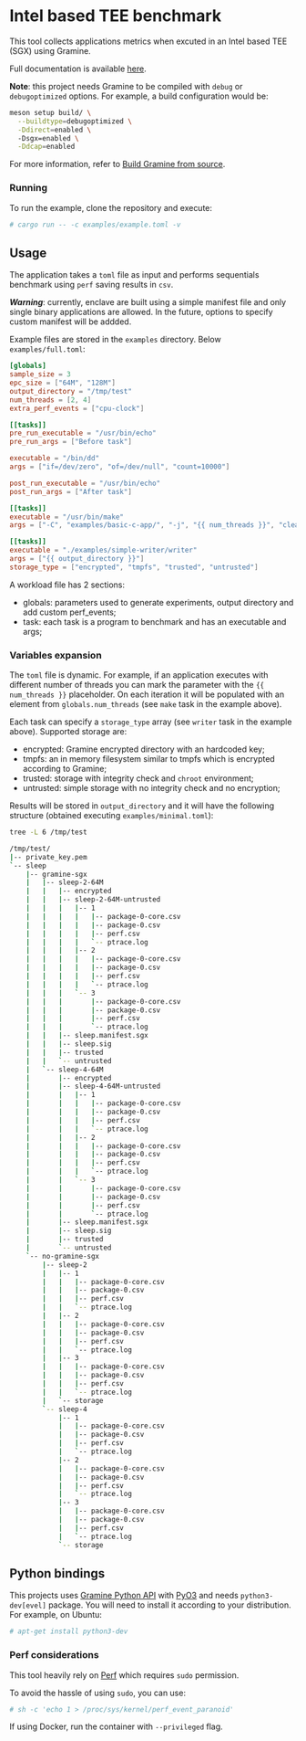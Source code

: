# Intel based TEE benchmark
This tool collects applications metrics when excuted in an Intel based TEE (SGX) using Gramine.

Full documentation is available [here](https://alarmfox.github.io/enclave-benchmark/).

**Note**: this project needs Gramine to be compiled with `debug` or `debugoptimized` options.
For example, a build configuration would be:

```sh
meson setup build/ \
  --buildtype=debugoptimized \
  -Ddirect=enabled \ 
  -Dsgx=enabled \
  -Ddcap=enabled
```
For more information, refer to [Build Gramine from source](https://gramine.readthedocs.io/en/stable/devel/building.html).

### Running
To run the example, clone the repository and execute:

```sh
# cargo run -- -c examples/example.toml -v
```
## Usage
The application takes a `toml` file as input and performs sequentials benchmark using `perf`
saving results in `csv`.

***Warning***: currently, enclave are built using a simple manifest file and only single binary 
applications are allowed. In the future, options to specify custom manifest will be addded.

Example files are stored in the `examples` directory. Below `examples/full.toml`:
```toml
[globals]
sample_size = 3
epc_size = ["64M", "128M"]
output_directory = "/tmp/test"
num_threads = [2, 4]
extra_perf_events = ["cpu-clock"]

[[tasks]]
pre_run_executable = "/usr/bin/echo"
pre_run_args = ["Before task"]

executable = "/bin/dd"
args = ["if=/dev/zero", "of=/dev/null", "count=10000"]

post_run_executable = "/usr/bin/echo"
post_run_args = ["After task"]

[[tasks]]
executable = "/usr/bin/make"
args = ["-C", "examples/basic-c-app/", "-j", "{{ num_threads }}", "clean", "app"]

[[tasks]]
executable = "./examples/simple-writer/writer"
args = ["{{ output_directory }}"]
storage_type = ["encrypted", "tmpfs", "trusted", "untrusted"]

```
A workload file has 2 sections:
* globals: parameters used to generate experiments, output directory and add custom perf_events;
* task: each task is a program to benchmark and has an executable and args;

### Variables expansion
The `toml` file is dynamic. For example, if an application executes with different number of threads you can mark the parameter with the `{{ num_threads }}` placeholder. On each iteration it will be populated with an element from `globals.num_threads` (see `make` task in the example above).

Each task can specify a `storage_type` array (see `writer` task in the example above). Supported storage are:
* encrypted: Gramine encrypted directory with an hardcoded key;
* tmpfs: an in memory filesystem similar to tmpfs which is encrypted according to Gramine;
* trusted: storage with integrity check and `chroot` environment;
* untrusted: simple storage with no integrity check and no encryption;

Results will be stored in `output_directory` and it will have the following structure (obtained executing `examples/minimal.toml`):

```sh
tree -L 6 /tmp/test

/tmp/test/
|-- private_key.pem
`-- sleep
    |-- gramine-sgx
    |   |-- sleep-2-64M
    |   |   |-- encrypted
    |   |   |-- sleep-2-64M-untrusted
    |   |   |   |-- 1
    |   |   |   |   |-- package-0-core.csv
    |   |   |   |   |-- package-0.csv
    |   |   |   |   |-- perf.csv
    |   |   |   |   `-- ptrace.log
    |   |   |   |-- 2
    |   |   |   |   |-- package-0-core.csv
    |   |   |   |   |-- package-0.csv
    |   |   |   |   |-- perf.csv
    |   |   |   |   `-- ptrace.log
    |   |   |   `-- 3
    |   |   |       |-- package-0-core.csv
    |   |   |       |-- package-0.csv
    |   |   |       |-- perf.csv
    |   |   |       `-- ptrace.log
    |   |   |-- sleep.manifest.sgx
    |   |   |-- sleep.sig
    |   |   |-- trusted
    |   |   `-- untrusted
    |   `-- sleep-4-64M
    |       |-- encrypted
    |       |-- sleep-4-64M-untrusted
    |       |   |-- 1
    |       |   |   |-- package-0-core.csv
    |       |   |   |-- package-0.csv
    |       |   |   |-- perf.csv
    |       |   |   `-- ptrace.log
    |       |   |-- 2
    |       |   |   |-- package-0-core.csv
    |       |   |   |-- package-0.csv
    |       |   |   |-- perf.csv
    |       |   |   `-- ptrace.log
    |       |   `-- 3
    |       |       |-- package-0-core.csv
    |       |       |-- package-0.csv
    |       |       |-- perf.csv
    |       |       `-- ptrace.log
    |       |-- sleep.manifest.sgx
    |       |-- sleep.sig
    |       |-- trusted
    |       `-- untrusted
    `-- no-gramine-sgx
        |-- sleep-2
        |   |-- 1
        |   |   |-- package-0-core.csv
        |   |   |-- package-0.csv
        |   |   |-- perf.csv
        |   |   `-- ptrace.log
        |   |-- 2
        |   |   |-- package-0-core.csv
        |   |   |-- package-0.csv
        |   |   |-- perf.csv
        |   |   `-- ptrace.log
        |   |-- 3
        |   |   |-- package-0-core.csv
        |   |   |-- package-0.csv
        |   |   |-- perf.csv
        |   |   `-- ptrace.log
        |   `-- storage
        `-- sleep-4
            |-- 1
            |   |-- package-0-core.csv
            |   |-- package-0.csv
            |   |-- perf.csv
            |   `-- ptrace.log
            |-- 2
            |   |-- package-0-core.csv
            |   |-- package-0.csv
            |   |-- perf.csv
            |   `-- ptrace.log
            |-- 3
            |   |-- package-0-core.csv
            |   |-- package-0.csv
            |   |-- perf.csv
            |   `-- ptrace.log
            `-- storage

```
## Python bindings
This projects uses [Gramine Python API](https://gramine.readthedocs.io/en/stable/python/api.html) 
with [PyO3](https://github.com/PyO3/pyo3) and needs `python3-dev[evel]` package. You will need 
to install it according to your distribution. For example, on Ubuntu:

```sh
# apt-get install python3-dev
```

### Perf considerations
This tool heavily rely on [Perf](https://perfwiki.github.io/main/) which requires `sudo` permission. 

To avoid the hassle of using `sudo`, you can use:

```sh
# sh -c 'echo 1 > /proc/sys/kernel/perf_event_paranoid'
```

If using Docker, run the container with `--privileged` flag.
